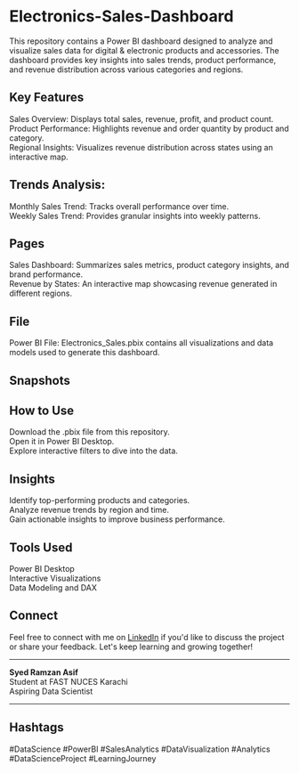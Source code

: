 # Electronics-Sales-Dashboard
This repository contains a Power BI dashboard designed to analyze and visualize sales data for digital & electronic products and accessories. The dashboard provides key insights into sales trends, product performance, and revenue distribution across various categories and regions.

## Key Features
Sales Overview: Displays total sales, revenue, profit, and product count.  
Product Performance: Highlights revenue and order quantity by product and category.  
Regional Insights: Visualizes revenue distribution across states using an interactive map.
## Trends Analysis:
Monthly Sales Trend: Tracks overall performance over time.  
Weekly Sales Trend: Provides granular insights into weekly patterns.
## Pages
Sales Dashboard: Summarizes sales metrics, product category insights, and brand performance.  
Revenue by States: An interactive map showcasing revenue generated in different regions.
## File
Power BI File: Electronics_Sales.pbix contains all visualizations and data models used to generate this dashboard.
## Snapshots
## How to Use
Download the .pbix file from this repository.  
Open it in Power BI Desktop.  
Explore interactive filters to dive into the data.
## Insights
Identify top-performing products and categories.  
Analyze revenue trends by region and time.  
Gain actionable insights to improve business performance.
## Tools Used
Power BI Desktop  
Interactive Visualizations  
Data Modeling and DAX
## Connect
Feel free to connect with me on [LinkedIn](https://www.linkedin.com/in/ramzan-asif/) if you'd like to discuss the project or share your feedback. Let's keep learning and growing together!

---

**Syed Ramzan Asif**  
Student at FAST NUCES Karachi  
Aspiring Data Scientist

---

## Hashtags
#DataScience #PowerBI #SalesAnalytics #DataVisualization #Analytics #DataScienceProject #LearningJourney
